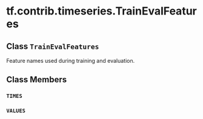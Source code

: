 <div itemscope itemtype="http://developers.google.com/ReferenceObject">
<meta itemprop="name" content="tf.contrib.timeseries.TrainEvalFeatures" />
<meta itemprop="path" content="Stable" />
<meta itemprop="property" content="TIMES"/>
<meta itemprop="property" content="VALUES"/>
</div>

# tf.contrib.timeseries.TrainEvalFeatures

## Class `TrainEvalFeatures`



Feature names used during training and evaluation.

## Class Members

<h3 id="TIMES"><code>TIMES</code></h3>

<h3 id="VALUES"><code>VALUES</code></h3>

